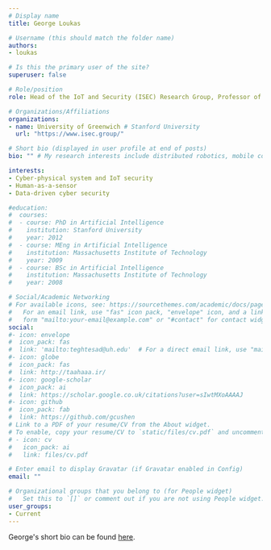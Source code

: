 ```yaml
---
# Display name
title: George Loukas

# Username (this should match the folder name)
authors:
- loukas

# Is this the primary user of the site?
superuser: false

# Role/position
role: Head of the IoT and Security (ISEC) Research Group, Professor of Cyber Security

# Organizations/Affiliations
organizations:
- name: University of Greenwich # Stanford University
  url: "https://www.isec.group/"

# Short bio (displayed in user profile at end of posts)
bio: "" # My research interests include distributed robotics, mobile computing and programmable matter.

interests:
- Cyber-physical system and IoT security
- Human-as-a-sensor
- Data-driven cyber security

#education:
#  courses:
#  - course: PhD in Artificial Intelligence
#    institution: Stanford University
#    year: 2012
#  - course: MEng in Artificial Intelligence
#    institution: Massachusetts Institute of Technology
#    year: 2009
#  - course: BSc in Artificial Intelligence
#    institution: Massachusetts Institute of Technology
#    year: 2008

# Social/Academic Networking
# For available icons, see: https://sourcethemes.com/academic/docs/page-builder/#icons
#   For an email link, use "fas" icon pack, "envelope" icon, and a link in the
#   form "mailto:your-email@example.com" or "#contact" for contact widget.
social:
#- icon: envelope
#  icon_pack: fas
#  link: 'mailto:teghtesad@uh.edu'  # For a direct email link, use "mailto:test@example.org".
#- icon: globe
#  icon_pack: fas
#  link: http://taahaaa.ir/
#- icon: google-scholar
#  icon_pack: ai
#  link: https://scholar.google.co.uk/citations?user=sIwtMXoAAAAJ
#- icon: github
#  icon_pack: fab
#  link: https://github.com/gcushen
# Link to a PDF of your resume/CV from the About widget.
# To enable, copy your resume/CV to `static/files/cv.pdf` and uncomment the lines below.
# - icon: cv
#   icon_pack: ai
#   link: files/cv.pdf

# Enter email to display Gravatar (if Gravatar enabled in Config)
email: ""

# Organizational groups that you belong to (for People widget)
#   Set this to `[]` or comment out if you are not using People widget.
user_groups:
- Current
---
```

George's short bio can be found [here](https://www.gre.ac.uk/people/rep/fach/george-loukas).
